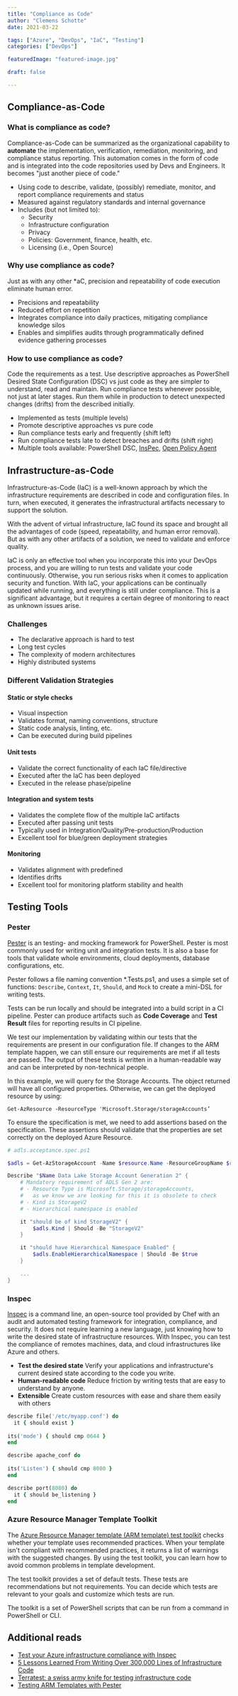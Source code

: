 ```yaml
---
title: "Compliance as Code"
author: "Clemens Schotte"
date: 2021-03-22

tags: ["Azure", "DevOps", "IaC", "Testing"]
categories: ["DevOps"]

featuredImage: "featured-image.jpg"

draft: false

---
```


## Compliance-as-Code

### What is compliance as code?

Compliance-as-Code can be summarized as the organizational capability to **automate** the implementation, verification, remediation, monitoring, and compliance status reporting. This automation comes in the form of code and is integrated into the code repositories used by Devs and Engineers. It becomes "just another piece of code."

* Using code to describe, validate, (possibly) remediate, monitor, and report compliance requirements and status
* Measured against regulatory standards and internal governance
* Includes (but not limited to):
    * Security
    * Infrastructure configuration
    * Privacy
    * Policies: Government, finance, health, etc.
    * Licensing (i.e., Open Source)

### Why use compliance as code?

Just as with any other *aC, precision and repeatability of code execution eliminate human error.

* Precisions and repeatability 
* Reduced effort on repetition 
* Integrates compliance into daily practices, mitigating compliance knowledge silos
* Enables and simplifies audits through programmatically defined evidence gathering processes

### How to use compliance as code?

Code the requirements as a test. Use descriptive approaches as PowerShell Desired State Configuration (DSC) vs just code as they are simpler to understand, read and maintain. Run compliance tests whenever possible, not just at later stages. Run them while in production to detect unexpected changes (drifts) from the described initially.

* Implemented as tests (multiple levels)
* Promote descriptive approaches vs pure code
* Run compliance tests early and frequently (shift left)
* Run compliance tests late to detect breaches and drifts (shift right)
* Multiple tools available: PowerShell DSC, [InsPec](https://www.inspec.io/), [Open Policy Agent](https://www.openpolicyagent.org/)

## Infrastructure-as-Code

Infrastructure-as-Code (IaC) is a well-known approach by which the infrastructure requirements are described in code and configuration files. In turn, when executed, it generates the infrastructural artifacts necessary to support the solution.
 
With the advent of virtual infrastructure, IaC found its space and brought all the advantages of code (speed, repeatability, and human error removal). But as with any other artifacts of a solution, we need to validate and enforce quality.

IaC is only an effective tool when you incorporate this into your DevOps process, and you are willing to run tests and validate your code continuously. Otherwise, you run serious risks when it comes to application security and function. With IaC, your applications can be continually updated while running, and everything is still under compliance. This is a significant advantage, but it requires a certain degree of monitoring to react as unknown issues arise.

### Challenges

* The declarative approach is hard to test
* Long test cycles
* The complexity of modern architectures
* Highly distributed systems

### Different Validation Strategies

#### Static or style checks

* Visual inspection
* Validates format, naming conventions, structure
* Static code analysis, linting, etc.
* Can be executed during build pipelines

#### Unit tests

* Validate the correct functionality of each IaC file/directive
* Executed after the IaC has been deployed
* Executed in the release phase/pipeline

#### Integration and system tests

* Validates the complete flow of the multiple IaC artifacts
* Executed after passing unit tests
* Typically used in Integration/Quality/Pre-production/Production
* Excellent tool for blue/green deployment strategies

#### Monitoring

* Validates alignment with predefined
* Identifies drifts
* Excellent tool for monitoring platform stability and health

## Testing Tools

### Pester

[Pester](https://pester.dev/) is an testing- and mocking framework for PowerShell. Pester is most commonly used for writing unit and integration tests. It is also a base for tools that validate whole environments, cloud deployments, database configurations, etc.

Pester follows a file naming convention *.Tests.ps1, and uses a simple set of functions: `Describe`, `Context`, `It`, `Should`, and `Mock` to create a mini-DSL for writing tests.

Tests can be run locally and should be integrated into a build script in a CI pipeline. Pester can produce artifacts such as **Code Coverage** and **Test Result** files for reporting results in CI pipeline.

We test our implementation by validating within our tests that the requirements are present in our configuration file. If changes to the ARM template happen, we can still ensure our requirements are met if all tests are passed. The output of these tests is written in a human-readable way and can be interpreted by non-technical people.

In this example, we will query for the Storage Accounts. The object returned will have all configured properties. Otherwise, we can get the deployed resource by using:

`Get-AzResource -ResourceType 'Microsoft.Storage/storageAccounts’`

To ensure the specification is met, we need to add assertions based on the specification. These assertions should validate that the properties are set correctly on the deployed Azure Resource.

```powershell
# adls.acceptance.spec.ps1

$adls = Get-AzStorageAccount -Name $resource.Name -ResourceGroupName $resource.ResourceGroupName

Describe "$Name Data Lake Storage Account Generation 2" {
    # Mandatory requirement of ADLS Gen 2 are:
    # - Resource Type is Microsoft.Storage/storageAccounts, 
    #   as we know we are looking for this it is obsolete to check
    # - Kind is StorageV2
    # - Hierarchical namespace is enabled

    it "should be of kind StorageV2" {
        $adls.Kind | Should -Be "StorageV2"
    }

    it "should have Hierarchical Namespace Enabled" {
        $adls.EnableHierarchicalNamespace | Should -Be $true
    }

    ...
}
```

### Inspec

[Inspec](https://community.chef.io/tools/chef-inspec/) is a command line, an open-source tool provided by Chef with an audit and automated testing framework for integration, compliance, and security. It does not require learning a new language, just knowing how to write the desired state of infrastructure resources. With Inspec, you can test the compliance of remotes machines, data, and cloud infrastructures like Azure and others.

* **Test the desired state** Verify your applications and infrastructure's current desired state according to the code you write.
* **Human-readable code** Reduce friction by writing tests that are easy to understand by anyone.
* **Extensible** Create custom resources with ease and share them easily with others

```Ruby
describe file('/etc/myapp.conf') do
  it { should exist }
 
its('mode') { should cmp 0644 }
end

describe apache_conf do
 
its('Listen') { should cmp 8080 }
end

describe port(8080) do
  it { should be_listening }
end
```

### Azure Resource Manager Template Toolkit

The [Azure Resource Manager template (ARM template) test toolkit](https://github.com/Azure/arm-ttk) checks whether your template uses recommended practices. When your template isn't compliant with recommended practices, it returns a list of warnings with the suggested changes. By using the test toolkit, you can learn how to avoid common problems in template development.

The test toolkit provides a set of default tests. These tests are recommendations but not requirements. You can decide which tests are relevant to your goals and customize which tests are run.

The toolkit is a set of PowerShell scripts that can be run from a command in PowerShell or CLI.

## Additional reads

* [Test your Azure infrastructure compliance with Inspec](https://medium.com/@mikakrief/test-your-azure-infrastructure-compliance-with-inspec-9ac9f47ffb88)
* [5 Lessons Learned From Writing Over 300,000 Lines of Infrastructure Code](https://blog.gruntwork.io/5-lessons-learned-from-writing-over-300-000-lines-of-infrastructure-code-36ba7fadeac1)
* [Terratest: a swiss army knife for testing infrastructure code](https://blog.gruntwork.io/open-sourcing-terratest-a-swiss-army-knife-for-testing-infrastructure-code-5d883336fcd5)
* [Testing ARM Templates with Pester](https://devkimchi.com/2018/01/22/testing-arm-templates-with-pester/)